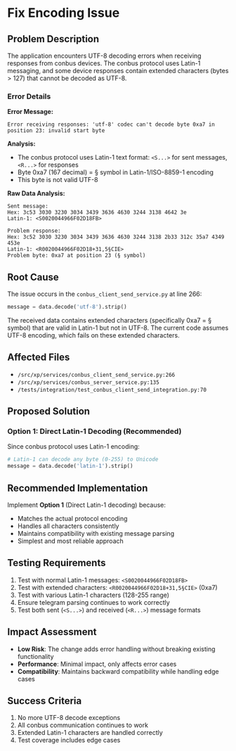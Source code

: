 # Fix Encoding Issue

## Problem Description

The application encounters UTF-8 decoding errors when receiving responses from conbus devices. The conbus protocol uses Latin-1 messaging, and some device responses contain extended characters (bytes > 127) that cannot be decoded as UTF-8.

### Error Details

**Error Message:**
```
Error receiving responses: 'utf-8' codec can't decode byte 0xa7 in position 23: invalid start byte
```

**Analysis:**
- The conbus protocol uses Latin-1 text format: `<S...>` for sent messages, `<R...>` for responses
- Byte 0xa7 (167 decimal) = § symbol in Latin-1/ISO-8859-1 encoding
- This byte is not valid UTF-8

**Raw Data Analysis:**
```
Sent message:
Hex: 3c53 3030 3230 3034 3439 3636 4630 3244 3138 4642 3e 
Latin-1: <S0020044966F02D18FB>

Problem response:
Hex: 3c52 3030 3230 3034 3439 3636 4630 3244 3138 2b33 312c 35a7 4349 453e  
Latin-1: <R0020044966F02D18+31,5§CIE>
Problem byte: 0xa7 at position 23 (§ symbol)
```

## Root Cause

The issue occurs in the `conbus_client_send_service.py` at line 266:
```python
message = data.decode('utf-8').strip()
```

The received data contains extended characters (specifically 0xa7 = § symbol) that are valid in Latin-1 but not in UTF-8. The current code assumes UTF-8 encoding, which fails on these extended characters.

## Affected Files

- `/src/xp/services/conbus_client_send_service.py:266`
- `/src/xp/services/conbus_server_service.py:135`
- `/tests/integration/test_conbus_client_send_integration.py:70`

## Proposed Solution

### Option 1: Direct Latin-1 Decoding (Recommended)
Since conbus protocol uses Latin-1 encoding:

```python
# Latin-1 can decode any byte (0-255) to Unicode
message = data.decode('latin-1').strip()
```

## Recommended Implementation

Implement **Option 1** (Direct Latin-1 decoding) because:
- Matches the actual protocol encoding
- Handles all characters consistently
- Maintains compatibility with existing message parsing
- Simplest and most reliable approach

## Testing Requirements

1. Test with normal Latin-1 messages: `<S0020044966F02D18FB>`
2. Test with extended characters: `<R0020044966F02D18+31,5§CIE>` (0xa7)
3. Test with various Latin-1 characters (128-255 range)
4. Ensure telegram parsing continues to work correctly
5. Test both sent (`<S...>`) and received (`<R...>`) message formats

## Impact Assessment

- **Low Risk**: The change adds error handling without breaking existing functionality
- **Performance**: Minimal impact, only affects error cases
- **Compatibility**: Maintains backward compatibility while handling edge cases

## Success Criteria

1. No more UTF-8 decode exceptions
2. All conbus communication continues to work
3. Extended Latin-1 characters are handled correctly
4. Test coverage includes edge cases
